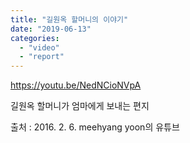 ```yaml
---
title: "길원옥 할머니의 이야기"
date: "2019-06-13"
categories: 
  - "video"
  - "report"
---
```


https://youtu.be/NedNCioNVpA

길원옥 할머니가 엄마에게 보내는 편지

출처 : 2016. 2. 6. meehyang yoon의 유튜브
